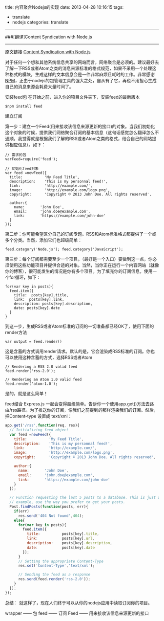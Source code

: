 title: 内容聚合Nodejs的实现
date: 2013-04-28 10:16:15
tags: 
- translate
- nodejs
categories: translate
---

###[翻译]Content Syndication with Node.js

-----------
原文链接 [Content Syndication with Node.js](http://howtonode.org/content-syndication-with-node)

对于任何一个想和其他系统信息共享的网站而言，网络聚合是必须的。建议最好去了解一下RSS或者Atom之类的消息来源标准的格式规范，如果不采用一个处理这种格式的模块，生成这样的文本信息会是一件非常麻烦且耗时的工作。非常感谢[NPM](https://npmjs.org/)，正由于nodejs的包管理工具的强大之处，自从有了它，再也不用担心生成自己的消息来源会耗费大量时间了。

安装feed包
  在开始之前，进入你的项目文件夹下，安装feed的最新版本

```
$npm install feed
```

建立订阅

第一步：建立一个Feed(用来接收该信息来源更新的接口)的对象。当我们初始化这个对象的时候，提供我们网络聚合订阅的基本信息（这句话感觉怎么翻译怎么不通顺，我觉得就是根据我们了解的RSS或者Atom之类的格式，结合自己的网站提供相应信息）。如下：

```
// 需求的包
varFeed=require('feed');

// 初始化feed对象
var feed =newFeed({
  title:          'My Feed Title',
  description:    'This is my personnal feed!',
  link:           'http://example.com/',
  image:          'http://example.com/logo.png',
  copyright:      'Copyright © 2013 John Doe. All rights reserved',

  author:{
    name:       'John Doe',
    email:      'john.doe@example.com',
    link:       'https://example.com/john-doe'
  }
});
```

第二步：你可能希望区分自己的订阅专题。RSS和Atom标准格式都提供了一个或多个分类。当然，添加它们也超级简单：

``
feed.category('Node.js');
feed.category('JavaScript');
``

第三步：每个订阅都需要至少一个项目。（最好是一个入口）要做到这一点，你必须使用这些功能项目并提供合适的对象。当然，当你正在运行一个内容网站（就像你的博客），很可能发生的情况是你有多个项目。为了填充你的订阅信息，使用一个for循环，如下：

```
for(var key in posts){
  feed.item({
    title:  posts[key].title,
    link:  posts[key].link,
    description: posts[key].description,
    date: posts[key].date
  }
}
```


到这一步，生成RSS或者Atom标准的订阅的一切准备都已经OK了，使用下面的render方法

``
var output = feed.render()
``

这是含蓄的方式调用render请求。默认的是，它会渲染成RSS标准的订阅。你也可以使用这种含蓄的方式，选择RSS或者Atom

```
// Rendering a RSS 2.0 valid feed
feed.render('rss-2.0');

// Rendering an Atom 1.0 valid feed
feed.render('atom-1.0');
```

是的，就是这么简单！

feed结合 Express.js 一起会变得超级简单。告诉你一个使用app.get()方法去路由/rss路径。为了推送你的订阅，像我们之前提到的那样渲染我们的订阅。然后，把Content-type 设置成 text/xml：

```JavaScript
app.get('/rss',function(req, res){
  // Initializing feed object
  var feed =newFeed({
    title:          'My Feed Title',
    description:    'This is my personnal feed!',
    link:           'http://example.com/',
    image:          'http://example.com/logo.png',
    copyright:      'Copyright © 2013 John Doe. All rights reserved',

    author:{
      name:       'John Doe',
      email:      'john.doe@example.com',
      link:       'https://example.com/john-doe'
    }
  });

  // Function requesting the last 5 posts to a database. This is just an
  // example, use the way you prefer to get your posts.
  Post.findPosts(function(posts, err){
    if(err)
      res.send('404 Not found',404);
    else{
      for(var key in posts){
        feed.item({
          title:          posts[key].title,
          link:           posts[key].url,
          description:    posts[key].description,
          date:           posts[key].date
        });
      }
      // Setting the appropriate Content-Type
      res.set('Content-Type','text/xml');

      // Sending the feed as a response
      res.send(feed.render('rss-2.0'));
    }
  });
});
```
 
总结：
就这样了，现在人们终于可以从你的nodejs应用中读取订阅你的项目。


wrapper —— 包
feed —— 订阅
Feed —— 用来接收该信息来源更新的接口
